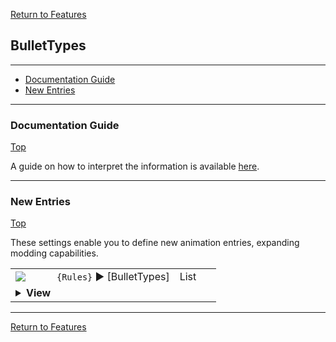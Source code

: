 [Return to Features](./features.md)

## BulletTypes

-------

 - [Documentation Guide](#documentation-guide)
 - [New Entries](#new-entries) 

-------
### Documentation Guide
[Top](#bullettypes)

A guide on how to interpret the information is available [here](./dockeys.md).


-------
### New Entries
[Top](#bullettypes)

These settings enable you to define new animation entries, expanding modding capabilities.

<table><tr><td width="50"><a href="#"><img src="https://placehold.it/30x15/6cb189/135?text=new"></a></td><td>
<code>{Rules}</code> ► [BulletTypes]
</td><td width="50">List</td></tr><tr><td colspan="3"><details><summary><b>View</b></summary>

This section carries a zero-based list of IDs to be recognized as new BulletTypes.

You may then create a INI section to edit their behaviour, as you would do for any existing BulletType.

Care must be taken that the list keys follow the zero-based index exactly. Duplicate keys (e.g. two '0='), or missing keys, may crash the game at boot. The requirement for strict ordering may change in the future.

Example as follows:

```ini
[BulletTypes]
0=HeatSeekerAA
```
</details></td></tr></table>


-------
[Return to Features](./features.md)
